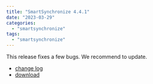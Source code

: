 ```yaml
---
title: "SmartSynchronize 4.4.1"
date: "2023-03-29"
categories: 
  - "smartsynchronize"
tags: 
  - "smartsynchronize"
---
```


This release fixes a few bugs. We recommend to update.

- [change log](https://www.syntevo.com/smartsynchronize/changelog.txt)
- [download](https://www.syntevo.com/smartsynchronize/download/)
